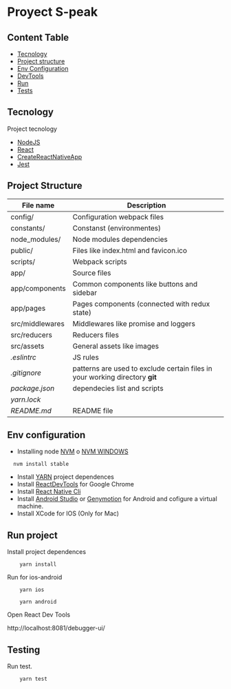 
# Proyect S-peak

## Content Table

* [Tecnology](#tech)
* [Project structure](#structure)
* [Env Configuration](#conf)
* [DevTools](#devTools)
* [Run](#run)
* [Tests](#test)


## <a name="tech"></a> Tecnology

Project tecnology

* [NodeJS](https://nodejs.org/es/)
* [React](https://facebook.github.io/react/)
* [CreateReactNativeApp](https://github.com/react-community/create-react-native-app)
* [Jest](https://facebook.github.io/jest/)


## <a name="structure"></a> Project Structure

| File name     |   Description      |
| ------------ | -------------------|
| config/          | Configuration webpack files |
| constants/          | Constanst (environmentes)|
| node_modules/        | Node modules dependencies|
| public/      | Files like index.html and favicon.ico|
| scripts/      | Webpack scripts |
| app/      | Source files|
| app/components      | Common components like buttons and sidebar|
| app/pages      | Pages components (connected with redux state)|
| src/middlewares     | Middlewares like promise and loggers|
| src/reducers     | Reducers files|
| src/assets     | General assets like images|
| *.eslintrc*     | JS rules |
| *.gitignore*     | patterns are used to exclude certain files in your working directory **git**  |
| *package.json*     |  dependecies list and scripts |
| *yarn.lock*     |   |
| *README.md*   | README file|

## <a name="conf"></a> Env configuration

* Installing node [NVM](https://github.com/creationix/nvm#installation) o [NVM WINDOWS](https://github.com/coreybutler/nvm-windows)

```shell
  nvm install stable
```

* Install [YARN](https://yarnpkg.com/lang/en/docs/install/) project dependences
* Install [ReactDevTools](https://chrome.google.com/webstore/detail/react-developer-tools/fmkadmapgofadopljbjfkapdkoienihi) for Google Chrome
* Install [React Native Cli](https://facebook.github.io/react-native/docs/getting-started.html)
* Install [Android Studio](https://developer.android.com/studio/) or [Genymotion](https://www.genymotion.com/) for Android and cofigure a virtual machine.
* Install XCode for IOS (Only for Mac)

## <a name="run"></a> Run project

Install project dependences

```shell
    yarn install
```

Run for ios-android

```shell
    yarn ios
```

```shell
    yarn android
```

Open React Dev Tools

 http://localhost:8081/debugger-ui/
## <a name="test"></a> Testing

Run test.

```shell
    yarn test
```
